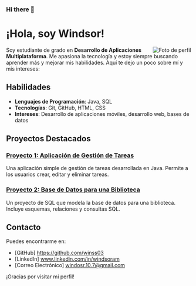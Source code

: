 ### Hi there 👋
# ¡Hola, soy Windsor!

<img src="https://raw.githubusercontent.com/winss03/images/main/istockphoto-1445186413-2048x2048.jpg" alt="Foto de perfil" align="right">

Soy estudiante de grado en **Desarrollo de Aplicaciones Multiplataforma**. Me apasiona la tecnología y estoy siempre buscando aprender más y mejorar mis habilidades. Aquí te dejo un poco sobre mí y mis intereses:

## Habilidades
- **Lenguajes de Programación**: Java, SQL
- **Tecnologías**: Git, GitHub, HTML, CSS
- **Intereses**: Desarrollo de aplicaciones móviles, desarrollo web, bases de datos

## Proyectos Destacados
### [Proyecto 1: Aplicación de Gestión de Tareas](https://github.com/tu-usuario/proyecto-gestion-tareas)
Una aplicación simple de gestión de tareas desarrollada en Java. Permite a los usuarios crear, editar y eliminar tareas.

### [Proyecto 2: Base de Datos para una Biblioteca](https://github.com/tu-usuario/proyecto-biblioteca)
Un proyecto de SQL que modela la base de datos para una biblioteca. Incluye esquemas, relaciones y consultas SQL.

## Contacto
Puedes encontrarme en:
- [GitHub] https://github.com/winss03
- [LinkedIn] www.linkedin.com/in/windsoram
- [Correo Electrónico] windosr.10.7@gmail.com

¡Gracias por visitar mi perfil!




<!--
**winss03/winss03** is a ✨ _special_ ✨ repository because its `README.md` (this file) appears on your GitHub profile.

Here are some ideas to get you started:

- 🔭 I’m currently working on ...
- 🌱 I’m currently learning ...
- 👯 I’m looking to collaborate on ...
- 🤔 I’m looking for help with ...
- 💬 Ask me about ...
- 📫 How to reach me: ...
- 😄 Pronouns: ...
- ⚡ Fun fact: ...
-->
